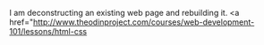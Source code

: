 I am deconstructing an existing web page and rebuilding it.
<a href="http://www.theodinproject.com/courses/web-development-101/lessons/html-css
></a>